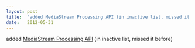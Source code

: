 ```yaml
---
layout: post
title:  "added MediaStream Processing API (in inactive list, missed it before)"
date:   2012-05-31
---
```


added <a href="http://www.w3.org/TR/streamproc/">MediaStream Processing API</a> (in inactive list, missed it before)

